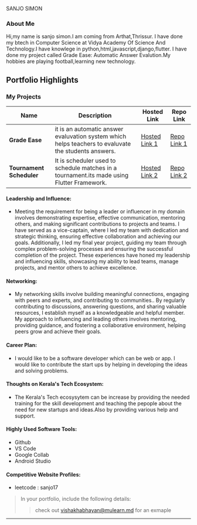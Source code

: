 SANJO SIMON

### About Me

Hi,my name is sanjo simon.I am coming from Arthat,Thrissur. I have done my btech in Computer Science at Vidya Academy Of Science And Technology.I have knowlege in python,html,javascript,django,flutter.
I have done my project called Grade Ease: Automatic Answer Evalution.My hobbies are playing football,learning new technology.


## Portfolio Highlights

### My Projects

| Name                | Description                                                               | Hosted Link                              | Repo Link                                                      |
|---------------------|---------------------------------------------------------------------------|------------------------------------------|----------------------------------------------------------------|
| **Grade Ease**  | it is an automatic answer evaluvation system which helps teachers to evaluvate the students answers.                                             | [Hosted Link 1](https://example.com)    | [Repo Link 1](https://github.com/username/project1)             |
| **Tournament Scheduler**  | It is scheduler used to schedule matches in a tournament.its made using Flutter Framework.                                              | [Hosted Link 2](https://example.com)    | [Repo Link 2](https://github.com/username/project2)             |

#### Leadership and Influence:

- Meeting the requirement for being a leader or influencer in my domain involves demonstrating expertise, effective communication, mentoring others, and making significant contributions to projects and teams. I have served as a vice-captain, where I led my team with dedication and strategic thinking, ensuring effective collaboration and achieving our goals. Additionally, I led my final year project, guiding my team through complex problem-solving processes and ensuring the successful completion of the project. These experiences have honed my leadership and influencing skills, showcasing my ability to lead teams, manage projects, and mentor others to achieve excellence.

#### Networking:

- My networking skills involve building meaningful connections, engaging with peers and experts, and contributing to communities.. By regularly contributing to discussions, answering questions, and sharing valuable resources, I establish myself as a knowledgeable and helpful member. My approach to influencing and leading others involves mentoring, providing guidance, and fostering a collaborative environment, helping peers grow and achieve their goals.

#### Career Plan:

- I would like to be a software developer which can be web or app. I would like to contribute the start ups by helping in developing the ideas and solving problems.

#### Thoughts on Kerala's Tech Ecosystem:

- The Kerala's Tech ecosysytem can be increase by providing the needed training for the skill development and teaching the pepople about the need for new startups and ideas.Also by providing various help and support.


#### Highly Used Software Tools:

- Github
- VS Code
- Google Collab
- Android Studio

#### Competitive Website Profiles:

- leetcode : sanjo17



> In your portfolio, include the following details:
>> check out [vishakhabhayan@mulearn.md](./profiles/vishakhabhayan@mulearn.md) for an exmaple

---
